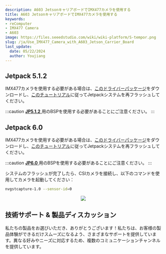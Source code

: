 ```yaml
---
description: A603 JetsonキャリアボードでIMX477カメラを使用する
title: A603 JetsonキャリアボードでIMX477カメラを使用する
keywords:
- reComputer
- IMX477 Camera
- A603
image: https://files.seeedstudio.com/wiki/wiki-platform/S-tempor.png
slug: /ja/Use_IMX477_Camera_with_A603_Jetson_Carrier_Board
last_update:
  date: 05/22/2024
  author: Youjiang
---
```


## Jetpack 5.1.2

IMX477カメラを使用する必要がある場合は、[このドライバーパッケージ](https://szseeedstudio-my.sharepoint.cn/:u:/g/personal/youjiang_yu_szseeedstudio_partner_onmschina_cn/ERJdh3pvdYZOqJWugsnMJKEBMkGXtU8ngY03kJeLDWSkLw?e=TuLWmL)をダウンロードし、[このチュートリアル](https://wiki.seeedstudio.com/reComputer_A603_Flash_System/)に従ってJetpackシステムを再フラッシュしてください。

:::caution
[ **JP5.1.2** ](https://developer.nvidia.com/embedded/jetson-linux-r3541)用のBSPを使用する必要があることにご注意ください。
:::

## Jetpack 6.0

IMX477カメラを使用する必要がある場合は、[このドライバーパッケージ](https://szseeedstudio-my.sharepoint.cn/:u:/g/personal/youjiang_yu_szseeedstudio_partner_onmschina_cn/ETIsoZ25I69KsSiA6TweK4UBVfo7gBrvPyKX9pJ68J8oIA?e=a9uumE)をダウンロードし、[このチュートリアル](https://wiki.seeedstudio.com/reComputer_A603_Flash_System/)に従ってJetpackシステムを再フラッシュしてください。

:::caution
[ **JP6.0** ](https://developer.nvidia.com/embedded/jetson-linux-r363)用のBSPを使用する必要があることにご注意ください。
:::

システムのフラッシュが完了したら、CSIカメラを接続し、以下のコマンドを使用してカメラを起動してください：

```bash
nvgstcapture-1.0 --sensor-id=0
```

<div align="center"><img width="{800}" src="https://files.seeedstudio.com/wiki/reComputer-Jetson/A608/camera.png" /></div>


## 技術サポート & 製品ディスカッション

私たちの製品をお選びいただき、ありがとうございます！私たちは、お客様の製品体験ができるだけスムーズになるよう、さまざまなサポートを提供しています。異なる好みやニーズに対応するため、複数のコミュニケーションチャンネルを提供しています。

<div class="button_tech_support_container">
<a href="https://forum.seeedstudio.com/" class="button_forum"></a> 
<a href="https://www.seeedstudio.com/contacts" class="button_email"></a>
</div>

<div class="button_tech_support_container">
<a href="https://discord.gg/eWkprNDMU7" class="button_discord"></a> 
<a href="https://github.com/Seeed-Studio/wiki-documents/discussions/69" class="button_discussion"></a>
</div>